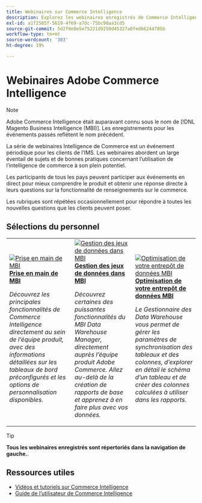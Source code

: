 ```yaml
---
title: Webinaires sur Commerce Intelligence
description: Explorez les webinaires enregistrés de Commerce Intelligence, qui abordent un large éventail de sujets et de bonnes pratiques pour utiliser pleinement Commerce Intelligence.
exl-id: a1f2585f-5619-4f69-a7dc-75bc90aa3cd5
source-git-commit: 5d2f0e8e5e75221d9250d45327a8fed66244785b
workflow-type: tm+mt
source-wordcount: '303'
ht-degree: 19%

---
```


# Webinaires Adobe Commerce Intelligence

>[!NOTE]
>
>Adobe Commerce Intelligence était auparavant connu sous le nom de [!DNL Magento Business Intelligence (MBI)]. Les enregistrements pour les événements passés reflètent le nom précédent.

La série de webinaires Intelligence de Commerce est un événement périodique pour les clients de l’IMS. Les webinaires abordent un large éventail de sujets et de bonnes pratiques concernant l’utilisation de l’intelligence de commerce à son plein potentiel.

Les participants de tous les pays peuvent participer aux événements en direct pour mieux comprendre le produit et obtenir une réponse directe à leurs questions sur la fonctionnalité de renseignements sur le commerce.

Les rubriques sont répétées occasionnellement pour répondre à toutes les nouvelles questions que les clients peuvent poser.

## Sélections du personnel

<table>
<tr>
  <td>
    <a href="https://experienceleague.adobe.com/docs/events/mbi-webinars-recordings/2023/getting-started.html">
      <img alt="Prise en main de MBI" src="./assets/getting-started-mbi.png" />
    </a>
     <div>
      <a href="https://experienceleague.adobe.com/docs/events/mbi-webinars-recordings/2023/getting-started.html">
        <strong>Prise en main de MBI</strong>
      </a>
    </div>
    <p>
    <em>Découvrez les principales fonctionnalités de Commerce Intelligence directement au sein de l’équipe produit, avec des informations détaillées sur les tableaux de bord préconfigurés et les options de personnalisation disponibles.</em>
    <p>
  </td>
  <td>
    <a href="https://experienceleague.adobe.com/docs/events/mbi-webinars-recordings/2023/manage-data-sets.html">
      <img alt="Gestion des jeux de données dans MBI" src="./assets/managing-data-sets-mbi.png" />
    </a>
     <div>
      <a href="https://experienceleague.adobe.com/docs/events/mbi-webinars-recordings/2023/manage-data-sets.html">
        <strong>Gestion des jeux de données dans MBI</strong>
      </a>
    </div>
    <p>
    <em>Découvrez certaines des puissantes fonctionnalités du MBI Data Warehouse Manager, directement auprès l’équipe produit Adobe Commerce. Allez au-delà de la création de rapports de base et apprenez à en faire plus avec vos données.</em>
    <p>
  </td>
   <td>
    <a href="https://experienceleague.adobe.com/docs/events/mbi-webinars-recordings/2021/optimize-data-warehouse.html">
      <img alt="Optimisation de votre entrepôt de données MBI" src="./assets/optimize-data-warehouse.png" />
    </a>
     <div>
      <a href="https://experienceleague.adobe.com/docs/events/mbi-webinars-recordings/2021/optimize-data-warehouse.html">
        <strong>Optimisation de votre entrepôt de données MBI</strong>
      </a>
    </div>
    <p>
    <em>Le Gestionnaire des Data Warehouse vous permet de gérer les paramètres de synchronisation des tableaux et des colonnes, d’explorer en détail le schéma d’un tableau et de créer des colonnes calculées à utiliser dans les rapports.</em>
    <p>
  </td>
</tr>
</table>

>[!TIP]
>
>**Tous les webinaires enregistrés sont répertoriés dans la navigation de gauche.**.

## Ressources utiles

- [Vidéos et tutoriels sur Commerce Intelligence](https://experienceleague.adobe.com/docs/commerce-learn/tutorials/mbi/filter-sets.html)
- [Guide de l’utilisateur de Commerce Intelligence](https://experienceleague.adobe.com/docs/commerce-business-intelligence/mbi/guide-overview.html?lang=fr)
